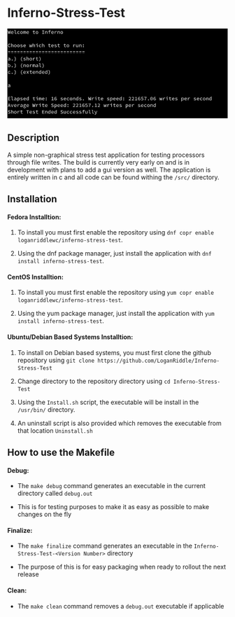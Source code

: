 # Inferno-Stress-Test

![alt text](https://github.com/LoganRiddle/Inferno-Stress-Test/blob/main/images/Screenshot%20from%202023-04-28%2016-37-47.png "App Image")

## Description
A simple non-graphical stress test application for testing processors through file writes. The build is currently very early on and is in development with plans to add a gui version as well. The application is entirely written in c and all code can be found withing the `/src/` directory. 

## Installation
#### Fedora Installtion:
1. To install you must first enable the repository using `dnf copr enable loganriddlewc/inferno-stress-test`. 

2. Using the dnf package manager, just install the application with `dnf install inferno-stress-test`.

#### CentOS Installtion:
1. To install you must first enable the repository using `yum copr enable loganriddlewc/inferno-stress-test`.

2. Using the yum package manager, just install the application with `yum install inferno-stress-test`.

#### Ubuntu/Debian Based Systems Installtion:
1. To install on Debian based systems, you must first clone the github repository using `git clone https://github.com/LoganRiddle/Inferno-Stress-Test`

2. Change directory to the repository directory using `cd Inferno-Stress-Test`

3. Using the `Install.sh` script, the executable will be install in the `/usr/bin/` directory. 

4. An uninstall script is also provided which removes the executable from that location `Uninstall.sh` 

## How to use the Makefile

#### Debug:

* The `make debug` command generates an executable in the current directory called `debug.out` 

* This is for testing purposes to make it as easy as possible to make changes on the fly

#### Finalize: 

* The `make finalize` command generates an executable in the `Inferno-Stress-Test-<Version Number>` directory 

* The purpose of this is for easy packaging when ready to rollout the next release

#### Clean:

* The `make clean` command removes a `debug.out` executable if applicable 
